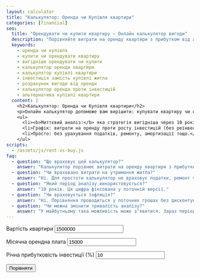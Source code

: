 ```yaml
---
layout: calculator
title: "Калькулятор: Оренда чи Купівля квартири"
categories: [financial]
seo:
  title: "Орендувати чи купити квартиру — Онлайн калькулятор вигоди"
  description: "Порівняйте витрати на оренду квартири з прибутком від альтернативної інвестиції при купівлі. Дізнайтесь, що вигідніше — орендувати чи купувати житло."
  keywords:
    - оренда чи купівля
    - купити чи орендувати квартиру
    - вигідніше орендувати чи купити
    - калькулятор оренди квартири
    - калькулятор купівлі квартири
    - інвестиція замість купівлі житла
    - розрахунок вигоди від оренди
    - калькулятор оренда проти інвестицій
    - альтернатива купівлі квартири
  content: |
    <h2>Калькулятор: Оренда чи Купівля квартири</h2>
    <p>Онлайн калькулятор допоможе вам вирішити: купувати квартиру чи орендувати та інвестувати гроші. Просто введіть вартість житла, місячну оренду та очікувану прибутковість інвестицій.</p>
    <ul>
      <li><b>Миттєвий аналіз:</b> яка стратегія вигідніша через 10 років.</li>
      <li>Графік: витрати на оренду проти росту інвестицій (без реінвестування дивідендів).</li>
      <li>Просто: без урахування податків, ремонту, амортизації тощо.</li>
    </ul>
scripts:
  - /assets/js/rent-vs-buy.js
faq:
  - question: "Що враховує цей калькулятор?"
    answer: "Калькулятор порівнює витрати на оренду квартири з прибутком, який ви могли б отримати, інвестуючи суму вартості квартири на вказаний термін. Дивіденди не реінвестуються."
  - question: "Чи враховано витрати на утримання житла?"
    answer: "Ні. Для простоти калькулятор не враховує податки, ремонт чи амортизацію. Ви можете оцінити це окремо."
  - question: "Який період аналізу використовується?"
    answer: "10 років. Ця цифра фіксована у поточній версії."
  - question: "Чи враховується інфляція?"
    answer: "Ні. Порівняння проводиться у поточних грошах без дисконтування."
  - question: "Чи можна змінити тривалість аналізу?"
    answer: "У майбутньому така можливість може з’явитися. Зараз період фіксований на 10 років."
---
```


<form id="rent-buy-form">
  <label for="propertyCost">Вартість квартири</label>
  <input type="number" id="propertyCost" value="1500000" min="0" step="any" required>

  <label for="monthlyRent">Місячна орендна плата</label>
  <input type="number" id="monthlyRent" value="15000" min="0" step="any" required>

  <label for="investmentRate">Річна прибутковість інвестиції (%)</label>
  <input type="number" id="investmentRate" value="10" min="0" step="any" required>

  <button type="submit">Порівняти</button>
</form>

<div id="rent-buy-result" class="result"></div>

<!--CHART_SPLIT-->

<div id="rent-buy-chart-block" class="chart-card" style="margin:2.3em auto 0 auto; display:none;">
  <h3 style="margin-bottom:0.9em; text-align:center;">Оренда vs Інвестиція — графік за 10 років</h3>
  <div class="chart-canvas-wrap">
    <canvas id="rent-buy-chart"></canvas>
  </div>
</div>

